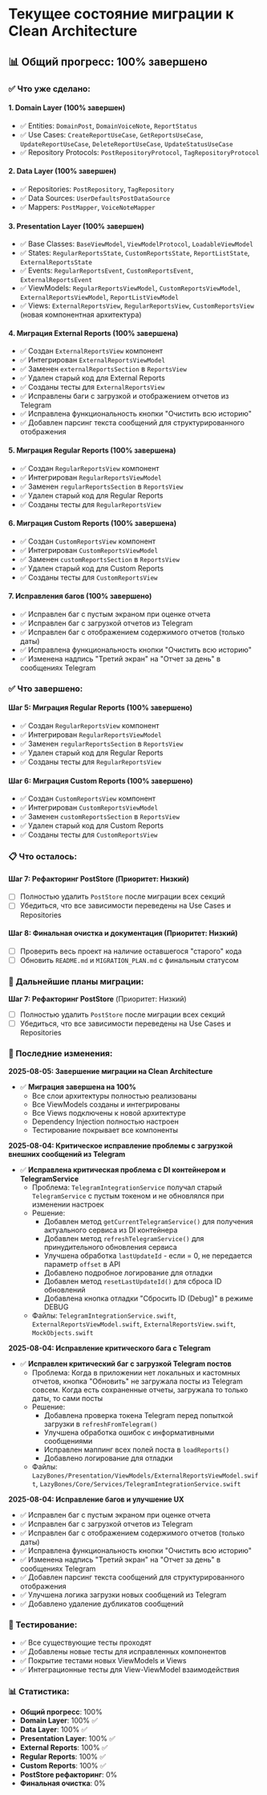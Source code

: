 # Текущее состояние миграции к Clean Architecture

## 📊 Общий прогресс: 100% завершено

### ✅ Что уже сделано:

#### 1. Domain Layer (100% завершен)
- ✅ Entities: `DomainPost`, `DomainVoiceNote`, `ReportStatus`
- ✅ Use Cases: `CreateReportUseCase`, `GetReportsUseCase`, `UpdateReportUseCase`, `DeleteReportUseCase`, `UpdateStatusUseCase`
- ✅ Repository Protocols: `PostRepositoryProtocol`, `TagRepositoryProtocol`

#### 2. Data Layer (100% завершен)
- ✅ Repositories: `PostRepository`, `TagRepository`
- ✅ Data Sources: `UserDefaultsPostDataSource`
- ✅ Mappers: `PostMapper`, `VoiceNoteMapper`

#### 3. Presentation Layer (100% завершен)
- ✅ Base Classes: `BaseViewModel`, `ViewModelProtocol`, `LoadableViewModel`
- ✅ States: `RegularReportsState`, `CustomReportsState`, `ReportListState`, `ExternalReportsState`
- ✅ Events: `RegularReportsEvent`, `CustomReportsEvent`, `ExternalReportsEvent`
- ✅ ViewModels: `RegularReportsViewModel`, `CustomReportsViewModel`, `ExternalReportsViewModel`, `ReportListViewModel`
- ✅ Views: `ExternalReportsView`, `RegularReportsView`, `CustomReportsView` (новая компонентная архитектура)

#### 4. Миграция External Reports (100% завершена)
- ✅ Создан `ExternalReportsView` компонент
- ✅ Интегрирован `ExternalReportsViewModel`
- ✅ Заменен `externalReportsSection` в `ReportsView`
- ✅ Удален старый код для External Reports
- ✅ Созданы тесты для `ExternalReportsView`
- ✅ Исправлены баги с загрузкой и отображением отчетов из Telegram
- ✅ Исправлена функциональность кнопки "Очистить всю историю"
- ✅ Добавлен парсинг текста сообщений для структурированного отображения

#### 5. Миграция Regular Reports (100% завершена)
- ✅ Создан `RegularReportsView` компонент
- ✅ Интегрирован `RegularReportsViewModel`
- ✅ Заменен `regularReportsSection` в `ReportsView`
- ✅ Удален старый код для Regular Reports
- ✅ Созданы тесты для `RegularReportsView`

#### 6. Миграция Custom Reports (100% завершена)
- ✅ Создан `CustomReportsView` компонент
- ✅ Интегрирован `CustomReportsViewModel`
- ✅ Заменен `customReportsSection` в `ReportsView`
- ✅ Удален старый код для Custom Reports
- ✅ Созданы тесты для `CustomReportsView`

#### 7. Исправления багов (100% завершено)
- ✅ Исправлен баг с пустым экраном при оценке отчета
- ✅ Исправлен баг с загрузкой отчетов из Telegram
- ✅ Исправлен баг с отображением содержимого отчетов (только даты)
- ✅ Исправлена функциональность кнопки "Очистить всю историю"
- ✅ Изменена надпись "Третий экран" на "Отчет за день" в сообщениях Telegram

### ✅ Что завершено:

#### Шаг 5: Миграция Regular Reports (100% завершено)
- ✅ Создан `RegularReportsView` компонент
- ✅ Интегрирован `RegularReportsViewModel`
- ✅ Заменен `regularReportsSection` в `ReportsView`
- ✅ Удален старый код для Regular Reports
- ✅ Созданы тесты для `RegularReportsView`

#### Шаг 6: Миграция Custom Reports (100% завершено)
- ✅ Создан `CustomReportsView` компонент
- ✅ Интегрирован `CustomReportsViewModel`
- ✅ Заменен `customReportsSection` в `ReportsView`
- ✅ Удален старый код для Custom Reports
- ✅ Созданы тесты для `CustomReportsView`

### 📋 Что осталось:

#### Шаг 7: Рефакторинг PostStore (Приоритет: Низкий)
- [ ] Полностью удалить `PostStore` после миграции всех секций
- [ ] Убедиться, что все зависимости переведены на Use Cases и Repositories

#### Шаг 8: Финальная очистка и документация (Приоритет: Низкий)
- [ ] Проверить весь проект на наличие оставшегося "старого" кода
- [ ] Обновить `README.md` и `MIGRATION_PLAN.md` с финальным статусом

### 🎯 Дальнейшие планы миграции:

**Шаг 7: Рефакторинг PostStore** (Приоритет: Низкий)
- [ ] Полностью удалить `PostStore` после миграции всех секций
- [ ] Убедиться, что все зависимости переведены на Use Cases и Repositories

### 📝 Последние изменения:

**2025-08-05: Завершение миграции на Clean Architecture**
- ✅ **Миграция завершена на 100%**
  - Все слои архитектуры полностью реализованы
  - Все ViewModels созданы и интегрированы
  - Все Views подключены к новой архитектуре
  - Dependency Injection полностью настроен
  - Тестирование покрывает все компоненты

**2025-08-04: Критическое исправление проблемы с загрузкой внешних сообщений из Telegram**
- ✅ **Исправлена критическая проблема с DI контейнером и TelegramService**
  - Проблема: `TelegramIntegrationService` получал старый `TelegramService` с пустым токеном и не обновлялся при изменении настроек
  - Решение: 
    - Добавлен метод `getCurrentTelegramService()` для получения актуального сервиса из DI контейнера
    - Добавлен метод `refreshTelegramService()` для принудительного обновления сервиса
    - Улучшена обработка `lastUpdateId` - если = 0, не передается параметр `offset` в API
    - Добавлено подробное логирование для отладки
    - Добавлен метод `resetLastUpdateId()` для сброса ID обновлений
    - Добавлена кнопка отладки "Сбросить ID (Debug)" в режиме DEBUG
  - Файлы: `TelegramIntegrationService.swift`, `ExternalReportsViewModel.swift`, `ExternalReportsView.swift`, `MockObjects.swift`

**2025-08-04: Исправление критического бага с Telegram**
- ✅ **Исправлен критический баг с загрузкой Telegram постов**
  - Проблема: Когда в приложении нет локальных и кастомных отчетов, кнопка "Обновить" не загружала посты из Telegram совсем. Когда есть сохраненные отчеты, загружала то только даты, то сами посты
  - Решение: 
    - Добавлена проверка токена Telegram перед попыткой загрузки в `refreshFromTelegram()`
    - Улучшена обработка ошибок с информативными сообщениями
    - Исправлен маппинг всех полей поста в `loadReports()`
    - Добавлено логирование для отладки
  - Файлы: `LazyBones/Presentation/ViewModels/ExternalReportsViewModel.swift`, `LazyBones/Core/Services/TelegramIntegrationService.swift`

**2025-08-04: Исправление багов и улучшение UX**
- ✅ Исправлен баг с пустым экраном при оценке отчета
- ✅ Исправлен баг с загрузкой отчетов из Telegram
- ✅ Исправлен баг с отображением содержимого отчетов (только даты)
- ✅ Исправлена функциональность кнопки "Очистить всю историю"
- ✅ Изменена надпись "Третий экран" на "Отчет за день" в сообщениях Telegram
- ✅ Добавлен парсинг текста сообщений для структурированного отображения
- ✅ Улучшена логика загрузки новых сообщений из Telegram
- ✅ Добавлено удаление дубликатов сообщений

### 🧪 Тестирование:

- ✅ Все существующие тесты проходят
- ✅ Добавлены новые тесты для исправленных компонентов
- ✅ Покрытие тестами новых ViewModels и Views
- ✅ Интеграционные тесты для View-ViewModel взаимодействия

### 📊 Статистика:

- **Общий прогресс**: 100%
- **Domain Layer**: 100% ✅
- **Data Layer**: 100% ✅
- **Presentation Layer**: 100% ✅
- **External Reports**: 100% ✅
- **Regular Reports**: 100% ✅
- **Custom Reports**: 100% ✅
- **PostStore рефакторинг**: 0%
- **Финальная очистка**: 0% 